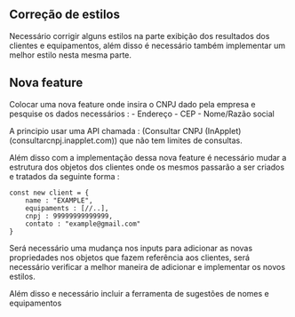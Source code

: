 ## Correção de estilos
Necessário corrigir alguns estilos na parte exibição dos resultados dos clientes e equipamentos, além disso é necessário também implementar um melhor estilo nesta mesma parte.


## Nova feature
Colocar uma nova feature onde insira o CNPJ dado pela empresa e pesquise os dados necessários :
    - Endereço
    - CEP
    - Nome/Razão social

A principio usar uma API chamada : (Consultar CNPJ (InApplet) (consultarcnpj.inapplet.com)) que não tem limites de consultas.

Além disso com a implementação dessa nova feature é necessário mudar a estrutura dos objetos dos clientes onde os mesmos passarão a ser criados e tratados da seguinte forma :
```
const new client = {
    name : "EXAMPLE",
    equipaments : [//..],
    cnpj : 99999999999999,
    contato : "example@gmail.com"
}

```

Será necessário uma mudança nos inputs para adicionar as novas propriedades nos objetos que fazem referência aos clientes, será necessário verificar a melhor maneira de adicionar e implementar os novos estilos.

Além disso e necessário incluir a ferramenta de sugestões de nomes e equipamentos